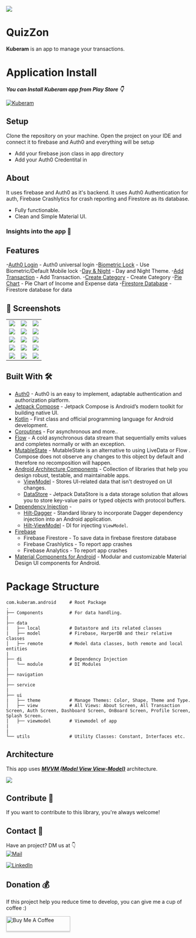 ![](media/QuizZon_Head.png)

# **QuizZon**

**Kuberam** is an app to manage your transactions.

# Application Install

***You can Install Kuberam app from Play Store 👇***

[![Kuberam](https://img.shields.io/badge/Kuberam✅-APK-red.svg?style=for-the-badge&logo=googleplay)](https://play.google.com/store/apps/details?id=com.kuberam.android)

## Setup
Clone the repository on your machine. Open the project on your IDE and connect it to firebase and Auth0 and everything will be setup

- Add your firebase json class in app directory
- Add your Auth0 Credentital in

## About

 It uses firebase and Auth0 as it's backend. It uses Auth0 Authentication for auth, Firebase Crashlytics for crash reporting and Firestore as its database.

- Fully functionable.
- Clean and Simple Material UI.

### Insights into the app 🔎

## Features

-[Auth0 Login]() - Auth0 universal login
-[Biometric Lock]() - Use Biometric/Default Mobile lock
-[Day & Night]() - Day and Night Theme.
-[Add Transaction]() - Add Transaction.
-[Create Category]() - Create Category
-[Pie Chart]() - Pie Chart of Income and Expense data
-[Firestore Database]() - Firestore database for data
## 📸 Screenshots

||||
|:----------------------------------------:|:-----------------------------------------:|:-----------------------------------------: |
| ![](media/1.png) | ![](media/2.png) | ![](media/3.png) |
| ![](media/4.png)  | ![](media/5.png) | ![](media/6.png)    |
| ![](media/7.png) | ![](media/8.png)    | ![](media/9.png)      |
|![](media/10.png)  |![](media/11.png)  |![](media/12.png)      |
|![](media/13.png)  |![](media/14.png)  |![](media/15.png)      |

## Built With 🛠
- [Auth0](https://auth0.com/) -  Auth0 is an easy to implement, adaptable authentication and authorization platform.
- [Jetpack Compose](https://developer.android.com/jetpack/compose) - Jetpack Compose is Android’s modern toolkit for building native UI.
- [Kotlin](https://kotlinlang.org/) - First class and official programming language for Android development.
- [Coroutines](https://kotlinlang.org/docs/reference/coroutines-overview.html) - For asynchronous and more..
- [Flow](https://kotlin.github.io/kotlinx.coroutines/kotlinx-coroutines-core/kotlinx.coroutines.flow/-flow/) - A cold asynchronous data stream that sequentially emits values and completes normally or with an exception.
- [MutableState](https://developer.android.com/jetpack/compose/state) - MutableState is an alternative to using LiveData or Flow . Compose does not observe any changes to this object by default and therefore no recomposition will happen.
- [Android Architecture Components](https://developer.android.com/topic/libraries/architecture) - Collection of libraries that help you design robust, testable, and maintainable apps.
  - [ViewModel](https://developer.android.com/topic/libraries/architecture/viewmodel) - Stores UI-related data that isn't destroyed on UI changes.
  - [DataStore](https://developer.android.com/topic/libraries/architecture/datastore) - Jetpack DataStore is a data storage solution that allows you to store key-value pairs or typed objects with protocol buffers.
- [Dependency Injection](https://developer.android.com/training/dependency-injection) -
  - [Hilt-Dagger](https://dagger.dev/hilt/) - Standard library to incorporate Dagger dependency injection into an Android application.
  - [Hilt-ViewModel](https://developer.android.com/training/dependency-injection/hilt-jetpack) - DI for injecting `ViewModel`.
- [Firebase](https://firebase.google.com)
    - Firebase Firestore - To save data in firebase firestore database
    - Firebase Crashlytics - To report app crashes
    - Firebase Analytics - To report app crashes
- [Material Components for Android](https://github.com/material-components/material-components-android) - Modular and customizable Material Design UI components for Android.

# Package Structure

    com.kuberam.android     # Root Package
    .
    ├── Components          # For data handling.
    |
    ├── data
    |   ├── local           # Datastore and its related classes
    |   ├── model           # Firebase, HarperDB and their relative classes
    │   ├── remote          # Model data classes, both remote and local entities
    |
    ├── di                  # Dependency Injection
    │   └── module          # DI Modules
    |
    ├── navigation
    |
    ├── service
    |
    ├── ui
    |   ├── theme           # Manage Themes: Color, Shape, Theme and Type.
    │   ├── view            # All Views: About Screen, All Transaction Screen, Auth Screen, Dashboard Screen, OnBoard Screen, Profile Screen, Splash Screen.
    │   ├── viewmodel       # Viewmodel of app
    |
    |
    └── utils               # Utility Classes: Constant, Interfaces etc.


## Architecture
This app uses [***MVVM (Model View View-Model)***](https://developer.android.com/jetpack/docs/guide#recommended-app-arch) architecture.

![](https://developer.android.com/topic/libraries/architecture/images/final-architecture.png)

## Contribute 🤝

If you want to contribute to this library, you're always welcome!

## Contact 📩

Have an project? DM us at 👇<br>
[![Mail](https://img.shields.io/badge/Gmail-green.svg?style=for-the-badge&logo=gmail)](mailto://rohitjakhar940@gmail.com)

[![LinkedIn](https://img.shields.io/badge/LinkedIn-red.svg?style=for-the-badge&logo=linkedin)](https://www.linkedin.com/in/rohitjakhar0/)


## Donation 💰

If this project help you reduce time to develop, you can give me a cup of coffee :)

<a href="https://www.buymeacoffee.com/rohitjakhar" target="_blank"><img src="https://www.buymeacoffee.com/assets/img/custom_images/yellow_img.png" alt="Buy Me A Coffee" style="height: 41px !important;width: 174px !important;box-shadow: 0px 3px 2px 0px rgba(190, 190, 190, 0.5) !important;-webkit-box-shadow: 0px 3px 2px 0px rgba(190, 190, 190, 0.5) !important;" ></a>

<br>